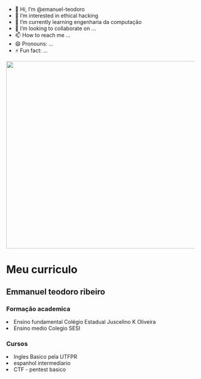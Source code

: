 - 👋 Hi, I’m @emanuel-teodoro
- 👀 I’m interested in ethical hacking
- 🌱 I’m currently learning engenharia da computação
- 💞️ I’m looking to collaborate on ...
- 📫 How to reach me ...
- 😄 Pronouns: ...
- ⚡ Fun fact: ...

<!---
emanuel-teodoro/emanuel-teodoro is a ✨ special ✨ repository because its `README.md` (this file) appears on your GitHub profile.
You can click the Preview link to take a look at your changes.
--->


<img src="https://orig00.deviantart.net/51a3/f/2016/306/0/9/hackerman_by_shiiftyshift-dan31sc.png" height = 500 width = 700>

<h1>Meu curriculo</h1>
<h2>Emmanuel teodoro ribeiro</h2>

<h3>Formação academica</h3>
<li>Ensino fundamental Colégio Estadual Juscelino K Oliveira</li>
<li>Ensino medio Colegio SESI</li>

<h3>Cursos</h3>
<li>Ingles Basico pela UTFPR</li>
<li>espanhol intermediario</li>
<li>CTF - pentest basico</li>

